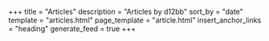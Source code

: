 +++
title = "Articles"
description = "Articles by d12bb"
sort_by = "date"
template = "articles.html"
page_template = "article.html"
insert_anchor_links = "heading"
generate_feed = true
+++
